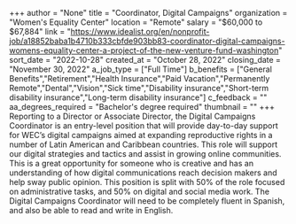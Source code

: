 +++
author = "None"
title = "Coordinator, Digital Campaigns"
organization = "Women's Equality Center"
location = "Remote"
salary = "$60,000 to $67,884"
link = "https://www.idealist.org/en/nonprofit-job/a18852baba1b4710b333cbfde903bb83-coordinator-digital-campaigns-womens-equality-center-a-project-of-the-new-venture-fund-washington"
sort_date = "2022-10-28"
created_at = "October 28, 2022"
closing_date = "November 30, 2022"
a_job_type = ["Full Time"]
b_benefits = ["General Benefits","Retirement","Health Insurance","Paid Vacation","Permanently Remote","Dental","Vision","Sick time","Disability insurance","Short-term disability insurance","Long-term disability insurance"]
c_feedback = ""
aa_degrees_required = "Bachelor's degree required"
thumbnail = ""
+++
Reporting to a Director or Associate Director, the Digital Campaigns Coordinator is an entry-level position that will provide day-to-day support for WEC’s digital campaigns aimed at expanding reproductive rights in a number of Latin American and Caribbean countries. This role will support our digital strategies and tactics and assist in growing online communities. This is a great opportunity for someone who is creative and has an understanding of how digital communications reach decision makers and help sway public opinion. This position is split with 50% of the role focused on administrative tasks, and 50% on digital and social media work. The Digital Campaigns Coordinator will need to be completely fluent in Spanish, and also be able to read and write in English. 
